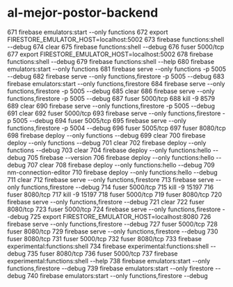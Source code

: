 # al-mejor-postor-backend
  671  firebase emulators:start --only functions
  672  export FIRESTORE_EMULATOR_HOST=localhost:5002
  673  firebase functions:shell --debug
  674  clear
  675  firebase functions:shell --debug
  676  fuser 5000/tcp
  677  export FIRESTORE_EMULATOR_HOST=localhost:5002
  678  firebase functions:shell --debug
  679  firebase functions:shell --help
  680  firebase emulators:start --only functions
  681  firebase serve --only functions -p 5005 --debug
  682  firebase serve --only functions,firestore -p 5005 --debug
  683  firebase emulators:start --only functions,firestore
  684  firebase serve --only functions,firestore -p 5005 --debug
  685  clear
  686  firebase serve --only functions,firestore -p 5005 --debug
  687  fuser 5000/tcp
  688  kill -9 8579
  689  clear
  690  firebase serve --only functions,firestore -p 5005 --debug
  691  clear
  692  fuser 5000/tcp
  693  firebase serve --only functions,firestore -p 5005 --debug
  694  fuser 5005/tcp
  695  firebase serve --only functions,firestore -p 5004 --debug
  696  fuser 5005/tcp
  697  fuser 8080/tcp
  698  firebase deploy --only functions --debug
  699  clear
  700  firebase deploy --only functions --debug
  701  clear
  702  firebase deploy --only functions --debug
  703  clear
  704  firebase deploy --only functions:hello --debug
  705  firebase --version
  706  firebase deploy --only functions:hello --debug
  707  clear
  708  firebase deploy --only functions:hello --debug
  709  nm-connection-editor
  710  firebase deploy --only functions:hello --debug
  711  clear
  712  firebase serve --only functions,firestore
  713  firebase serve --only functions,firestore --debug
  714  fuser 5000/tcp
  715  kill -9 15197
  716  fuser 8080/tcp
  717  kill -9 15197
  718  fuser 5000/tcp
  719  fuser 8080/tcp
  720  firebase serve --only functions,firestore --debug
  721  clear
  722  fuser 8080/tcp
  723  fuser 5000/tcp
  724  firebase serve --only functions,firestore --debug
  725  export FIRESTORE_EMULATOR_HOST=localhost:8080
  726  firebase serve --only functions,firestore --debug
  727  fuser 5000/tcp
  728  fuser 8080/tcp
  729  firebase serve --only functions,firestore --debug
  730  fuser 8080/tcp
  731  fuser 5000/tcp
  732  fuser 8080/tcp
  733  firebase experimental:functions:shell
  734  firebase experimental:functions:shell --debug
  735  fuser 8080/tcp
  736  fuser 5000/tcp
  737  firebase experimental:functions:shell --help
  738  firebase emulators:start --only functions,firestore --debug
  739  firebase emulators:start --only firestore --debug
  740  firebase emulators:start --only functions,firestore --debug
